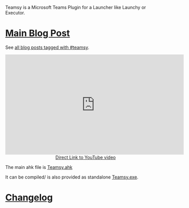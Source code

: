 Teamsy is a Microsoft Teams Plugin for a Launcher like Launchy or Executor.

# [Main Blog Post](https://tdalon.blogspot.com/teamsy)

See [all blog posts tagged with #teamsy](https://tdalon.blogspot.com/search/label/teamsy).

<div align="center"><iframe width="560" height="315" src="https://www.youtube.com/embed/zLFWKFfLHnU" frameborder="0" allow="accelerometer; autoplay; encrypted-media; gyroscope; picture-in-picture" allowfullscreen></iframe><br><a href="https://www.youtube.com/watch?v=zLFWKFfLHnU">Direct Link to YouTube video</a></div>

The main ahk file is [Teamsy.ahk](https://github.com/tdalon/ahk/blob/master/Teamsy.ahk)

It can be compiled/ is also provided as standalone [Teamsy.exe](https://github.com/tdalon/ahk/blob/master/Teamsy.exe).

# [Changelog](Teamsy-(Changelog))
